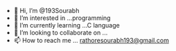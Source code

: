 - 👋 Hi, I’m @193Sourabh
- 👀 I’m interested in ...programming
- 🌱 I’m currently learning ...C language
- 💞️ I’m looking to collaborate on ...
- 📫 How to reach me ... rathoresourabh193@gmail.com

<!---
193Sourabh/193Sourabh is a ✨ special ✨ repository because its `README.md` (this file) appears on your GitHub profile.
You can click the Preview link to take a look at your changes.
--->
